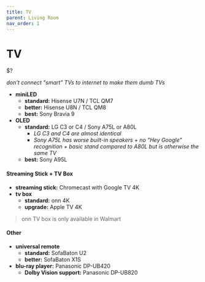```yaml
---
title: TV
parent: Living Room
nav_order: 1
---
```

# TV

$?

*don't connect "smart" TVs to internet to make them dumb TVs*
- **miniLED** 
	- **standard:** Hisense U7N / TCL QM7
	- **better:** Hisense U8N / TCL QM8
	- **best:** Sony Bravia 9
- **OLED** 
	- **standard:** LG C3 or C4 / Sony A75L or A80L
		- *LG C3 and C4 are almost identical*
		- *Sony A75L has worse built-in speakers + no "Hey Google" recognition + basic stand compared to A80L but is otherwise the same TV*
	- **best:** Sony A95L

#### Streaming Stick + TV Box

- **streaming stick:** Chromecast with Google TV 4K
- **tv box** 
	- **standard:** onn 4K
	- **upgrade:** Apple TV 4K

> onn TV box is only available in Walmart

#### Other

- **universal remote** 
	- **standard:** SofaBaton U2
	- **better:** SofaBaton X1S
- **blu-ray player:** Panasonic DP-UB420
	- **Dolby Vision support:** Panasonic DP-UB820
